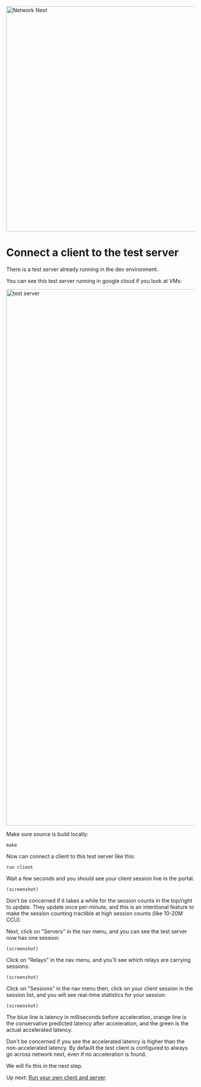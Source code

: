 <img src="https://static.wixstatic.com/media/799fd4_0512b6edaeea4017a35613b4c0e9fc0b~mv2.jpg/v1/fill/w_1200,h_140,al_c,q_80,usm_0.66_1.00_0.01/networknext_logo_colour_black_RGB_tightc.jpg" alt="Network Next" width="600"/>

<br>

# Connect a client to the test server

There is a test server already running in the dev environment.

You can see this test server running in google cloud if you look at VMs:

<img width="1428" alt="test server" src="https://github.com/user-attachments/assets/691d712d-1b7d-45f8-a86b-bc49d0e5c1db" />

Make sure source is build locally:

	make

Now can connect a client to this test server like this:

	run client

Wait a few seconds and you should see your client session live in the portal.

	(screenshot)

Don't be concerned if it takes a while for the session counts in the top/right to update. They update once per-minute, and this is an intentional feature to make the session counting tractible at high session counts (like 10-20M CCU).

Next, click on "Servers" in the nav menu, and you can see the test server now has one session:

	(screenshot)

Click on "Relays" in the nav menu, and you'll see which relays are carrying sessions:

	(screenshot)

Click on "Sessions" in the nav menu then, click on your client session in the session list, and you will see real-time statistics for your session:

	(screenshot)

The blue line is latency in milliseconds before acceleration, orange line is the conservative predicted latency after acceleration, and the green is the actual accelerated latency.

Don't be concerned if you see the accelerated latency is higher than the non-accelerated latency. By default the test client is configured to always go across network next, even if no acceleration is found. 

We will fix this in the next step.

Up next: [Run your own client and server](run_your_own_client_and_server.md).
